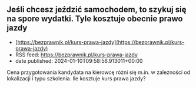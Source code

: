 ## Jeśli chcesz jeździć samochodem, to szykuj się na spore wydatki. Tyle kosztuje obecnie prawo jazdy
 - [https://bezprawnik.pl/kurs-prawa-jazdy](https://bezprawnik.pl/kurs-prawa-jazdy)
 - RSS feed: https://bezprawnik.pl/kurs-prawa-jazdy
 - date published: 2024-01-10T09:58:56.913011+00:00

Cena przygotowania kandydata na kierowcę różni się m.in. w zależności od lokalizacji i typu szkolenia. Ile kosztuje kurs prawa jazdy?

